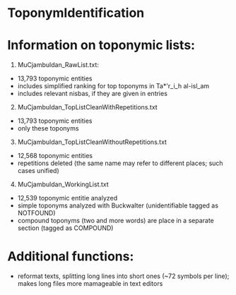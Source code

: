 ToponymIdentification
=====================


# Information on toponymic lists:

1. MuCjambuldan_RawList.txt:
  - 13,793 toponymic entities
  - includes simplified ranking for top toponyms in Ta*'r_i_h al-isl_am
  - includes relevant nisbas, if they are given in entries

2. MuCjambuldan_TopListCleanWithRepetitions.txt
  - 13,793 toponymic entities
  - only these toponyms

3. MuCjambuldan_TopListCleanWithoutRepetitions.txt
  - 12,568 toponymic entities
  - repetitions deleted (the same name may refer to different places; such cases unified)

4. MuCjambuldan_WorkingList.txt
  - 12,539 toponymic entitie analyzed
  - simple toponyms analyzed with Buckwalter (unidentifiable tagged as NOTFOUND)
  - compound toponyms (two and more words) are place in a separate section (tagged as COMPOUND)

# Additional functions:
- reformat texts, splitting long lines into short ones (~72 symbols per line); makes long files more mamageable in text editors
